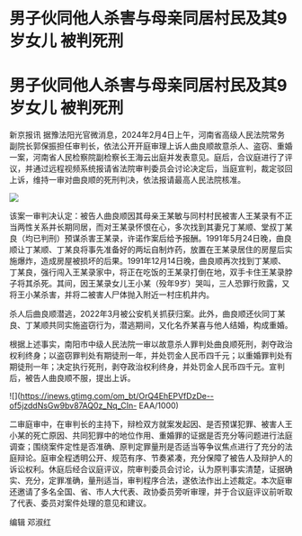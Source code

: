 # 男子伙同他人杀害与母亲同居村民及其9岁女儿 被判死刑

# 男子伙同他人杀害与母亲同居村民及其9岁女儿 被判死刑

新京报讯
据豫法阳光官微消息，2024年2月4日上午，河南省高级人民法院常务副院长郭保振担任审判长，依法公开开庭审理上诉人曲良顺故意杀人、盗窃、重婚一案，河南省人民检察院副检察长王海云出庭并发表意见。庭后，合议庭进行了评议，并通过远程视频系统报请省法院审判委员会讨论决定后，当庭宣判，裁定驳回上诉，维持一审对曲良顺的死刑判决，依法报请最高人民法院核准。

![](https://inews.gtimg.com/om_bt/OKhOWlRGecp41XQYh_w9-6qiI_0H2zqmPhghnr1uKA8xMAA/1000)

该案一审判决认定：被告人曲良顺因其母亲王某敏与同村村民被害人王某录有不正当两性关系并长期同居，而对王某录怀恨在心，多次找到其妻兄丁某顺、堂叔丁某良（均已判刑）预谋杀害王某录，许诺作案后给予报酬。1991年5月24日晚，曲良顺让丁某顺、丁某良将事先准备好的两坛自制炸药，放置在王某录居住的房屋后实施爆炸，造成房屋被损坏的后果。1991年12月14日晚，曲良顺再次找到丁某顺、丁某良，强行闯入王某录家中，将正在吃饭的王某录打倒在地，双手卡住王某录脖子将其杀死。其间，因王某录女儿王小某（殁年9岁）哭叫，三人恐罪行败露，又将王小某杀害，并将二被害人尸体抛入附近一村庄机井内。

杀人后曲良顺潜逃，2022年3月被公安机关抓获归案。此外，曲良顺还伙同丁某良、丁某顺共同实施盗窃行为，潜逃期间，又化名乔某喜与他人结婚，构成重婚。

根据上述事实，南阳市中级人民法院一审以故意杀人罪判处曲良顺死刑，剥夺政治权利终身；以盗窃罪判处有期徒刑一年，并处罚金人民币四千元；以重婚罪判处有期徒刑一年；决定执行死刑，剥夺政治权利终身，并处罚金人民币四千元。宣判后，被告人曲良顺不服，提出上诉。

![](https://inews.gtimg.com/om_bt/OrQ4EhEPVfDzDe--of5jzddNsGw9bv87AQ0z_Nq_CIn-
EAA/1000)

二审庭审中，在审判长的主持下，辩检双方就案发起因、是否预谋犯罪、被害人王小某的死亡原因、共同犯罪中的地位作用、重婚罪的证据是否充分等问题进行法庭调查；围绕案件定性是否准确、原判定罪量刑是否适当等争议焦点进行了充分的法庭辩论。庭审全程透明公开、规范有序、节奏紧凑，充分保障了被告人及辩护人的诉讼权利。休庭后经合议庭评议，院审判委员会讨论，认为原判事实清楚，证据确实、充分，定罪准确，量刑适当，审判程序合法，遂依法作出上述裁定。本次庭审还邀请了多名全国、省、市人大代表、政协委员旁听审理，并于合议庭评议前听取了代表、委员对案件处理的意见和建议。

编辑 邓淑红

